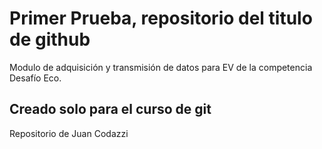 # Primer Prueba, repositorio del titulo de github
Modulo de adquisición y transmisión de datos para EV de la competencia Desafío Eco.
## Creado solo para el curso de git
Repositorio de Juan Codazzi
